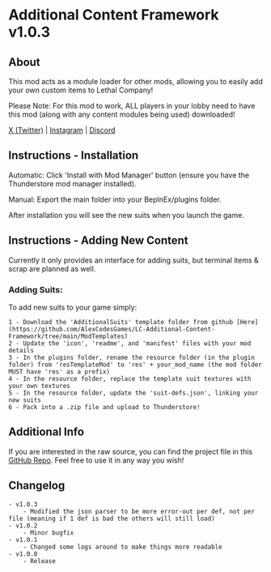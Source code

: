 
# Additional Content Framework v1.0.3
## About
This mod acts as a module loader for other mods, allowing you to easily add your own custom items to Lethal Company!

Please Note: For this mod to work, ALL players in your lobby need to have this mod (along with any content modules being used) downloaded!

[X (Twitter)](https://twitter.com/AlexCodesGames) | [Instagram](https://www.instagram.com/alexcodesgames/) | [Discord](https://discordapp.com/users/the_shadow_wizard)

## Instructions - Installation
Automatic: Click 'Install with Mod Manager' button (ensure you have the Thunderstore mod manager installed).

Manual: Export the main folder into your BepInEx/plugins folder.

After installation you will see the new suits when you launch the game.

## Instructions - Adding New Content
 Currently it only provides an interface for adding suits, but terminal items & scrap are planned as well.

### Adding Suits:
To add new suits to your game simply:
	
	1 - Download the 'AdditionalSuits' template folder from github [Here](https://github.com/AlexCodesGames/LC-Additional-Content-Framework/tree/main/ModTemplates)
	2 - Update the 'icon', 'readme', and 'manifest' files with your mod details
	3 - In the plugins folder, rename the resource folder (in the plugin folder) from 'resTemplateMod' to 'res' + your_mod_name (the mod folder MUST have 'res' as a prefix)
	4 - In the resource folder, replace the template suit textures with your own textures
	5 - In the resource folder, update the 'suit-defs.json', linking your new suits
	6 - Pack into a .zip file and upload to Thunderstore!

## Additional Info
If you are interested in the raw source, you can find the project file in this [GitHub Repo](https://github.com/AlexCodesGames/LC-Additional-Content-Framework/). Feel free to use it in any way you wish!

## Changelog
	- v1.0.3
		- Modified the json parser to be more error-out per def, not per file (meaning if 1 def is bad the others will still load)
	- v1.0.2
		- Minor bugfix
	- v1.0.1
		- Changed some logs around to make things more readable
	- v1.0.0
		- Release